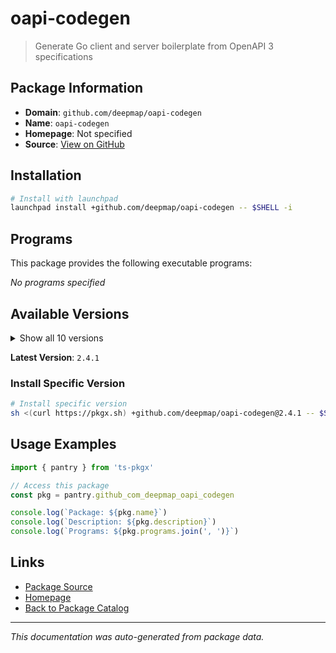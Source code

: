# oapi-codegen

> Generate Go client and server boilerplate from OpenAPI 3 specifications

## Package Information

- **Domain**: `github.com/deepmap/oapi-codegen`
- **Name**: `oapi-codegen`
- **Homepage**: Not specified
- **Source**: [View on GitHub](https://github.com/pkgxdev/pantry/tree/main/projects/github.com/deepmap/oapi-codegen/package.yml)

## Installation

```bash
# Install with launchpad
launchpad install +github.com/deepmap/oapi-codegen -- $SHELL -i
```

## Programs

This package provides the following executable programs:

*No programs specified*

## Available Versions

<details>
<summary>Show all 10 versions</summary>

- `2.4.1`, `2.4.0`, `2.3.0`, `2.2.0`, `2.1.0`
- `2.0.0`, `1.16.2`, `1.16.1`, `1.16.0`, `1.15.0`

</details>

**Latest Version**: `2.4.1`

### Install Specific Version

```bash
# Install specific version
sh <(curl https://pkgx.sh) +github.com/deepmap/oapi-codegen@2.4.1 -- $SHELL -i
```

## Usage Examples

```typescript
import { pantry } from 'ts-pkgx'

// Access this package
const pkg = pantry.github_com_deepmap_oapi_codegen

console.log(`Package: ${pkg.name}`)
console.log(`Description: ${pkg.description}`)
console.log(`Programs: ${pkg.programs.join(', ')}`)
```

## Links

- [Package Source](https://github.com/pkgxdev/pantry/tree/main/projects/github.com/deepmap/oapi-codegen/package.yml)
- [Homepage](#)
- [Back to Package Catalog](../package-catalog.md)

---

*This documentation was auto-generated from package data.*
